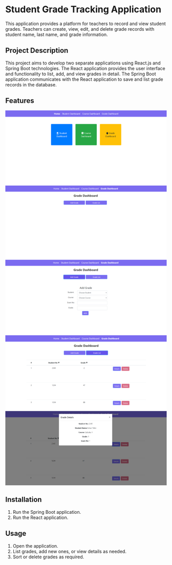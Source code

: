 # Student Grade Tracking Application

This application provides a platform for teachers to record and view student grades. Teachers can create, view, edit, and delete grade records with student name, last name, and grade information.

## Project Description

This project aims to develop two separate applications using React.js and Spring Boot technologies. The React application provides the user interface and functionality to list, add, and view grades in detail. The Spring Boot application communicates with the React application to save and list grade records in the database.

## Features
![Homepage](assests/Homepage.PNG)
![GradeDashboard](assests/GradeDashboard.PNG)
![AddGrade](assests/AddGrade.PNG)
![ListGrade](assests/ListGrade.PNG)
![GradeDetails](assests/GradeDetails..PNG)

## Installation

1. Run the Spring Boot application.
2. Run the React application.

## Usage

1. Open the application.
2. List grades, add new ones, or view details as needed.
3. Sort or delete grades as required.


